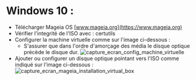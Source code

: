 
# Windows 10 :
- Télécharger Mageia OS [www.mageia.org](https://www.mageia.org)
- Vérifier l'integrité de l'ISO avec : certutils
- Configurer la machine virtuelle comme sur l'image ci-dessous :
  - S'assurer que dans l'ordre d'amorçage des média le disque optique précède le disque dur.
  ![capture_ecran_config_machine_virtuelle](https://user-images.githubusercontent.com/19194678/60004885-b7c12180-966d-11e9-9ca5-772d63769880.png)
- Ajouter ou configurer un disque optique pointant vers l'ISO comme indiqué sur l'image ci-dessous :
  ![capture_ecran_mageia_installation_virtual_box](https://user-images.githubusercontent.com/19194678/60004258-8c8a0280-966c-11e9-82b5-1fe14e3c6d1d.png)
